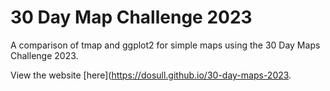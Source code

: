 # 30 Day Map Challenge 2023
A comparison of tmap and ggplot2 for simple maps using the 30 Day Maps Challenge 2023.

View the website [here](https://dosull.github.io/30-day-maps-2023.
